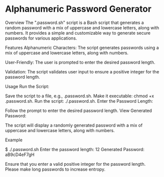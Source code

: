 # Alphanumeric Password Generator

Overview
The ".password.sh" script is a Bash script that generates a random password with a mix of uppercase and lowercase letters, along with numbers. It provides a simple and customizable way to generate secure passwords for various applications.

Features
Alphanumeric Characters: The script generates passwords using a mix of uppercase and lowercase letters, along with numbers.

User-Friendly: The user is prompted to enter the desired password length.

Validation: The script validates user input to ensure a positive integer for the password length.

Usage
Run the Script:

Save the script to a file, e.g., .password.sh.
Make it executable: chmod +x .password.sh.
Run the script: ./.password.sh.
Enter the Password Length:

Follow the prompt to enter the desired password length.
View Generated Password:

The script will display a randomly generated password with a mix of uppercase and lowercase letters, along with numbers.

Example

$ ./.password.sh
Enter the password length: 12
Generated Password: aB9cD4eF7gH

Ensure that you enter a valid positive integer for the password length. Please make long passwords to increase entropy.
